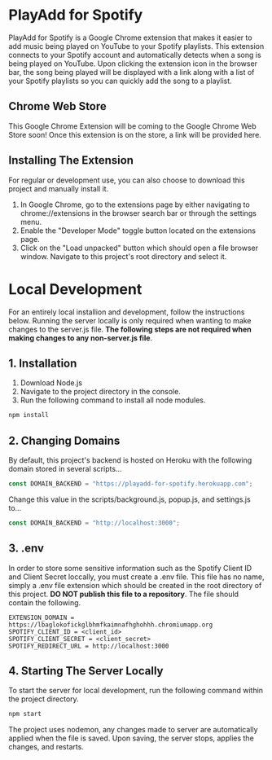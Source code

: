 # PlayAdd for Spotify

PlayAdd for Spotify is a Google Chrome extension that makes it easier to add music being played on YouTube to your Spotify
playlists. This extension connects to your Spotify account and automatically detects when a song is being played on YouTube.
Upon clicking the extension icon in the browser bar, the song being played will be displayed with a link along with a list of your Spotify
playlists so you can quickly add the song to a playlist.

## Chrome Web Store

This Google Chrome Extension will be coming to the Google Chrome Web Store soon!
Once this extension is on the store, a link will be provided here.

## Installing The Extension

For regular or development use, you can also choose to download this project and manually install it.

1. In Google Chrome, go to the extensions page by either navigating to chrome://extensions in the browser search bar or through the settings menu.
2. Enable the "Developer Mode" toggle button located on the extensions page.
3. Click on the "Load unpacked" button which should open a file browser window. Navigate to this project's root directory and select it.

# Local Development

For an entirely local installion and development, follow the instructions below. Running the server locally
is only required when wanting to make changes to the server.js file. **The following steps are not required when**
**making changes to any non-server.js file**.

## 1. Installation

1. Download Node.js
2. Navigate to the project directory in the console.
3. Run the following command to install all node modules.

```bash
npm install
```

## 2. Changing Domains

By default, this project's backend is hosted on Heroku with the following domain stored in several scripts...

```javascript
const DOMAIN_BACKEND = "https://playadd-for-spotify.herokuapp.com";
```

Change this value in the scripts/background.js, popup.js, and settings.js to...

```javascript
const DOMAIN_BACKEND = "http://localhost:3000";
```

## 3. .env

In order to store some sensitive information such as the Spotify Client ID and Client Secret loccally, you must create a .env file.
This file has no name, simply a .env file extension which should be created in the root directory of this project.
**DO NOT publish this file to a repository**. The file should contain the following.

```text
EXTENSION_DOMAIN = https://lbaglokofickglbhmfkaimnafhghohhh.chromiumapp.org
SPOTIFY_CLIENT_ID = <client_id>
SPOTIFY_CLIENT_SECRET = <client_secret>
SPOTIFY_REDIRECT_URL = http://localhost:3000
```

## 4. Starting The Server Locally

To start the server for local development, run the following command within the project directory.

```bash
npm start
```

The project uses nodemon, any changes made to server are automatically applied when the file is saved. Upon saving, the server stops, applies the changes, and restarts.
